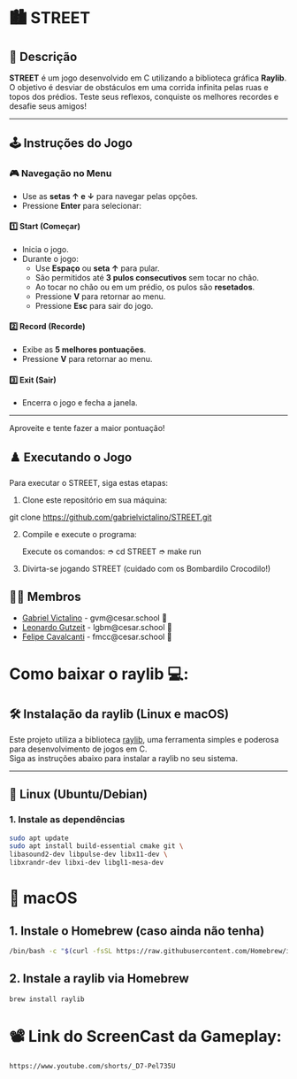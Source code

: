 # 🏙️ STREET

## 📄 Descrição

**STREET** é um jogo desenvolvido em C utilizando a biblioteca gráfica **Raylib**. O objetivo é desviar de obstáculos em uma corrida infinita pelas ruas e topos dos prédios. Teste seus reflexos, conquiste os melhores recordes e desafie seus amigos!

---

## 🕹️ Instruções do Jogo

### 🎮 Navegação no Menu

- Use as **setas ↑ e ↓** para navegar pelas opções.
- Pressione **Enter** para selecionar:

#### 1️⃣ Start (Começar)

- Inicia o jogo.
- Durante o jogo:
  - Use **Espaço** ou **seta ↑** para pular.
  - São permitidos até **3 pulos consecutivos** sem tocar no chão.
  - Ao tocar no chão ou em um prédio, os pulos são **resetados**.
  - Pressione **V** para retornar ao menu.
  - Pressione **Esc** para sair do jogo.

#### 2️⃣ Record (Recorde)

- Exibe as **5 melhores pontuações**.
- Pressione **V** para retornar ao menu.

#### 3️⃣ Exit (Sair)

- Encerra o jogo e fecha a janela.

---

Aproveite e tente fazer a maior pontuação!


## ♟️ Executando o Jogo

Para executar o STREET, siga estas etapas:


1. Clone este repositório em sua máquina:

git clone https://github.com/gabrielvictalino/STREET.git

2. Compile e execute o programa:

    Execute os comandos: 
       ➮ cd STREET
       ➮ make run

3. Divirta-se jogando STREET (cuidado com os Bombardilo Crocodilo!)

## 👩‍💻 Membros

<ul>
  <li>
    <a href="https://github.com/gabrielvictalino">Gabriel Victalino</a> -
    gvm@cesar.school 📩
  </li>
  <li>
    <a href="https://github.com/LeoGutzeitt/">Leonardo Gutzeit</a> -
    lgbm@cesar.school 📩
  </li>
  <li>
    <a href="https://github.com/Cavalcanti-Felipe">Felipe Cavalcanti</a> -
    fmcc@cesar.school 📩
  </li>
</ul>

# Como baixar o raylib 💻:

## 🛠️ Instalação da raylib (Linux e macOS)

Este projeto utiliza a biblioteca [raylib](https://www.raylib.com/), uma ferramenta simples e poderosa para desenvolvimento de jogos em C.  
Siga as instruções abaixo para instalar a raylib no seu sistema.

---

## 🐧 Linux (Ubuntu/Debian)

### 1. Instale as dependências

```bash
sudo apt update
sudo apt install build-essential cmake git \
libasound2-dev libpulse-dev libx11-dev \
libxrandr-dev libxi-dev libgl1-mesa-dev
```
# 🍎 macOS
## 1. Instale o Homebrew (caso ainda não tenha)
```bash
/bin/bash -c "$(curl -fsSL https://raw.githubusercontent.com/Homebrew/install/HEAD/install.sh)"
```
## 2. Instale a raylib via Homebrew
```bash
brew install raylib
```

# 📽️ Link do ScreenCast da Gameplay:
```
https://www.youtube.com/shorts/_D7-Pel735U
```

